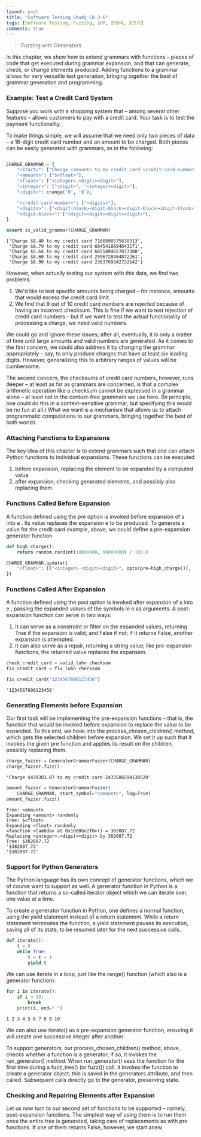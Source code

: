 ```yaml
---
layout: post
title: "Software Testing Study CH 3-6"
tags: [Software Testing, Fuzzing, 공부, 한동대, 공프기]
comments: true
---
```


> Fuzzing with Generators  

In this chapter, we show how to extend grammars with functions – pieces of code that get executed during grammar expansion, and that can generate, check, or change elements produced. Adding functions to a grammar allows for very versatile test generation, bringing together the best of grammar generation and programming.

### Example: Test a Credit Card System  
Suppose you work with a shopping system that – among several other features – allows customers to pay with a credit card. Your task is to test the payment functionality.

To make things simple, we will assume that we need only two pieces of data – a 16-digit credit card number and an amount to be charged. Both pieces can be easily generated with grammars, as in the following:
~~~python

CHARGE_GRAMMAR = {
    "<start>": ["Charge <amount> to my credit card <credit-card-number>"],
    "<amount>": ["$<float>"],
    "<float>": ["<integer>.<digit><digit>"],
    "<integer>": ["<digit>", "<integer><digit>"],
    "<digit>": crange('0', '9'),

    "<credit-card-number>": ["<digits>"],
    "<digits>": ["<digit-block><digit-block><digit-block><digit-block>"],
    "<digit-block>": ["<digit><digit><digit><digit>"],
}

assert is_valid_grammar(CHARGE_GRAMMAR)
~~~
~~~
['Charge $9.40 to my credit card 7166898575638313',
 'Charge $8.79 to my credit card 6845418694643271',
 'Charge $5.64 to my credit card 6655894657077388',
 'Charge $0.60 to my credit card 2596728464872261',
 'Charge $8.90 to my credit card 2363769342732142']
 ~~~

However, when actually testing our system with this data, we find two problems:

1. We'd like to test specific amounts being charged – for instance, amounts that would excess the credit card limit.  
2. We find that 9 out of 10 credit card numbers are rejected because of having an incorrect checksum. This is fine if we want to test rejection of credit card numbers – but if we want to test the actual functionality of processing a charge, we need valid numbers.  

We could go and ignore these issues; after all, eventually, it is only a matter of time until large amounts and valid numbers are generated. As it comes to the first concern, we could also address it by changing the grammar appropriately – say, to only produce charges that have at least six leading digits. However, generalizing this to arbitrary ranges of values will be cumbersome.

The second concern, the checksums of credit card numbers, however, runs deeper – at least as far as grammars are concerned, is that a complex arithmetic operation like a checksum cannot be expressed in a grammar alone – at least not in the context-free grammars we use here. (In principle, one could do this in a context–sensitive grammar, but specifying this would be no fun at all.) What we want is a mechanism that allows us to attach programmatic computations to our grammars, bringing together the best of both worlds.

### Attaching Functions to Expansions  
The key idea of this chapter is to extend grammars such that one can attach Python functions to individual expansions. These functions can be executed

1. before expansion, replacing the element to be expanded by a computed value  
2. after expansion, checking generated elements, and possibly also replacing them.  

### Functions Called Before Expansion  
A function defined using the pre option is invoked before expansion of  s  into  e . Its value replaces the expansion  e  to be produced. To generate a value for the credit card example, above, we could define a pre-expansion generator function
~~~python
def high_charge():
    return random.randint(10000000, 90000000) / 100.0

CHARGE_GRAMMAR.update({
    "<float>": [("<integer>.<digit><digit>", opts(pre=high_charge))],
})
~~~

### Functions Called After Expansion  
A function defined using the post option is invoked after expansion of  s  into  e , passing the expanded values of the symbols in  e  as arguments. A post-expansion function can serve in two ways:

1. It can serve as a constraint or filter on the expanded values, returning True if the expansion is valid, and False if not; if it returns False, another expansion is attempted.  
2. It can also serve as a repair, returning a string value; like pre-expansion functions, the returned value replaces the expansion.  
~~~python
check_credit_card = valid_luhn_checksum
fix_credit_card = fix_luhn_checksum

fix_credit_card("1234567890123456")
~~~
~~~
'1234567890123458'
~~~

### Generating Elements before Expansion  
Our first task will be implementing the pre-expansion functions – that is, the function that would be invoked before expansion to replace the value to be expanded. To this end, we hook into the process_chosen_children() method, which gets the selected children before expansion. We set it up such that it invokes the given pre function and applies its result on the children, possibly replacing them.  
~~~python
charge_fuzzer = GeneratorGrammarFuzzer(CHARGE_GRAMMAR)
charge_fuzzer.fuzz()
~~~
~~~
'Charge $439383.87 to my credit card 2433506594138520'
~~~
~~~python
amount_fuzzer = GeneratorGrammarFuzzer(
    CHARGE_GRAMMAR, start_symbol="<amount>", log=True)
amount_fuzzer.fuzz()
~~~
~~~
Tree: <amount>
Expanding <amount> randomly
Tree: $<float>
Expanding <float> randomly
<function <lambda> at 0x10806e2f0>() = 382087.72
Replacing <integer>.<digit><digit> by 382087.72
Tree: $382087.72
'$382087.72'
'$382087.72'
~~~

### Support for Python Generators  
The Python language has its own concept of generator functions, which we of course want to support as well. A generator function in Python is a function that returns a so-called iterator object which we can iterate over, one value at a time.

To create a generator function in Python, one defines a normal function, using the yield statement instead of a return statement. While a return statement terminates the function, a yield statement pauses its execution, saving all of its state, to be resumed later for the next successive calls.
~~~python
def iterate():
    t = 0
    while True:
        t = t + 1
        yield t
~~~

We can use iterate in a loop, just like the range() function (which also is a generator function):
~~~python
for i in iterate():
    if i > 10:
        break
    print(i, end=" ")
~~~
~~~
1 2 3 4 5 6 7 8 9 10 
~~~

We can also use iterate() as a pre-expansion generator function, ensuring it will create one successive integer after another:

To support generators, our process_chosen_children() method, above, checks whether a function is a generator; if so, it invokes the run_generator() method. When run_generator() sees the function for the first time during a fuzz_tree() (or fuzz()) call, it invokes the function to create a generator object; this is saved in the generators attribute, and then called. Subsequent calls directly go to the generator, preserving state.

### Checking and Repairing Elements after Expansion  
Let us now turn to our second set of functions to be supported – namely, post-expansion functions. The simplest way of using them is to run them once the entire tree is generated, taking care of replacements as with pre functions. If one of them returns False, however, we start anew.  
